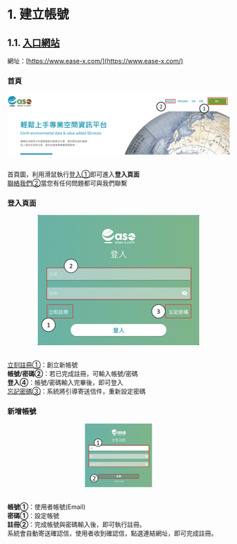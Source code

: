 # 1.   建立帳號
## 1.1.	[入口網站](https://www.ease-x.com/)
網址：[https://www.ease-x.com/](https://www.ease-x.com/) <br />

### 首頁
<div align=center><img src="https://github.com/ihsienlee/GitMdFile/blob/master/ease/figures/login01.png"></div><br/>

首頁圖，利用滑鼠執行[登入①](https://app.ease-x.com/)即可進入**登入頁面**<br/>
[聯絡我們②](service@ease-x.com)當您有任何問題都可與我們聯繫<br/>

### 登入頁面
<div align=center><img width="366" height="295" src="https://github.com/ihsienlee/GitMdFile/blob/master/ease/figures/login02.png"></div><br/>

[立刻註冊①](https://app.ease-x.com/login)：創立新帳號<br/>
**帳號/密碼②**：若已完成註冊，可輸入帳號/密碼<br/>
**登入④**：帳號/密碼輸入完畢後，即可登入<br/>
[忘記密碼③](service@ease-x.com)：系統將引導寄送信件，重新設定密碼<br/>

### 新增帳號
<div align=center><img width="30%" height="30%" src="https://github.com/ihsienlee/GitMdFile/blob/master/ease/figures/login03.png"></div><br/>

**帳號①**：使用者帳號(Email)<br/>
**密碼①**：設定帳號<br/>
**註冊②**：完成帳號與密碼輸入後，即可執行註冊。<br/>
系統會自動寄送確認信，使用者收到確認信，點選連結網址，即可完成註冊。<br/>





